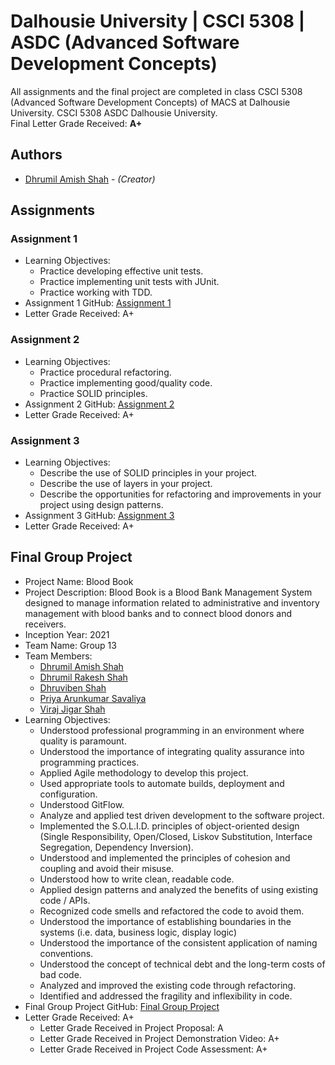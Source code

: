 # Dalhousie University | CSCI 5308 | ASDC (Advanced Software Development Concepts)
All assignments and the final project are completed in class CSCI 5308 (Advanced Software Development Concepts) of MACS at Dalhousie University. CSCI 5308 ASDC Dalhousie University.<br/>
Final Letter Grade Received: **A+**

## Authors
* [Dhrumil Amish Shah](mailto:dh416386@dal.ca) - *(Creator)*

## Assignments

### Assignment 1
* Learning Objectives:
	* Practice developing effective unit tests.
	* Practice implementing unit tests with JUnit.
	* Practice working with TDD.
* Assignment 1 GitHub: [Assignment 1](https://github.com/DhrumilShah98/Dalhousie_University_CSCI5308_ASDC/tree/main/Assignment1)
* Letter Grade Received: A+

### Assignment 2
* Learning Objectives:
	* Practice procedural refactoring.
	* Practice implementing good/quality code.
	* Practice SOLID principles.
* Assignment 2 GitHub: [Assignment 2](https://github.com/DhrumilShah98/Dalhousie_University_CSCI5308_ASDC/tree/main/Assignment2)
* Letter Grade Received: A+

### Assignment 3
* Learning Objectives:
	* Describe the use of SOLID principles in your project.
	* Describe the use of layers in your project.
	* Describe the opportunities for refactoring and improvements in your project using design patterns.
* Assignment 3 GitHub: [Assignment 3](https://github.com/DhrumilShah98/Dalhousie_University_CSCI5308_ASDC/tree/main/Assignment3)
* Letter Grade Received: A+

## Final Group Project
* Project Name: Blood Book
* Project Description: Blood Book is a Blood Bank Management System designed to manage information related to administrative and inventory management with blood banks and to connect blood donors and receivers.
* Inception Year: 2021
* Team Name: Group 13
* Team Members:
    * [Dhrumil Amish Shah](mailto:dh416386@dal.ca)
	* [Dhrumil Rakesh Shah](mailto:dh647095@dal.ca)
	* [Dhruviben Shah](mailto:dh342773@dal.ca)
	* [Priya Arunkumar Savaliya](mailto:pr930067@dal.ca)
	* [Viraj Jigar Shah](mailto:vr510744@dal.ca)
* Learning Objectives:
	* Understood professional programming in an environment where quality is paramount.
	* Understood the importance of integrating quality assurance into programming practices.
	* Applied Agile methodology to develop this project.
	* Used appropriate tools to automate builds, deployment and configuration.
	* Understood GitFlow.
	* Analyze and applied test driven development to the software project.
	* Implemented the S.O.L.I.D. principles of object-oriented design (Single Responsibility, Open/Closed, Liskov Substitution, Interface Segregation, Dependency Inversion).
	* Understood and implemented the principles of cohesion and coupling and avoid their misuse.
	* Understood how to write clean, readable code.
	* Applied design patterns and analyzed the benefits of using existing code / APIs.
	* Recognized code smells and refactored the code to avoid them.
	* Understood the importance of establishing boundaries in the systems (i.e. data, business logic, display logic)
	* Understood the importance of the consistent application of naming conventions.
	* Understood the concept of technical debt and the long-term costs of bad code.
	* Analyzed and improved the existing code through refactoring.
	* Identified and addressed the fragility and inflexibility in code.
* Final Group Project GitHub: [Final Group Project](https://github.com/DhrumilShah98/Dalhousie_University_CSCI5308_ASDC/tree/main/FinalProject)
* Letter Grade Received: A+
	* Letter Grade Received in Project Proposal: A
	* Letter Grade Received in Project Demonstration Video: A+
	* Letter Grade Received in Project Code Assessment: A+
